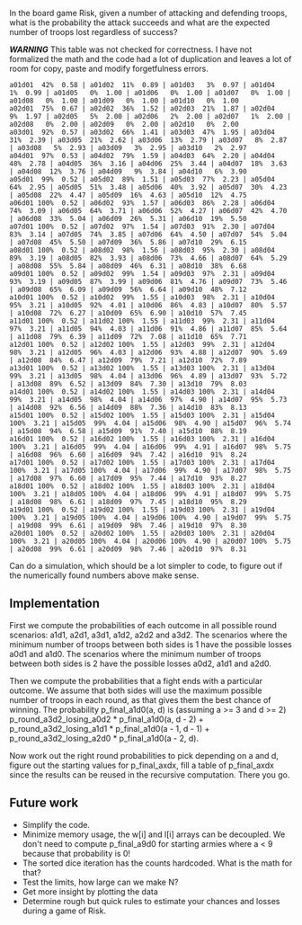 In the board game Risk, given a number of attacking and defending troops, what
is the probability the attack succeeds and what are the expected number of
troops lost regardless of success?

***WARNING*** This table was not checked for correctness. I have not formalized
the math and the code had a lot of duplication and leaves a lot of room for
copy, paste and modify forgetfulness errors.

```
a01d01  42%  0.58 | a01d02  11%  0.89 | a01d03   3%  0.97 | a01d04   1%  0.99 | a01d05   0%  1.00 | a01d06   0%  1.00 | a01d07   0%  1.00 | a01d08   0%  1.00 | a01d09   0%  1.00 | a01d10   0%  1.00
a02d01  75%  0.67 | a02d02  36%  1.52 | a02d03  21%  1.87 | a02d04   9%  1.97 | a02d05   5%  2.00 | a02d06   2%  2.00 | a02d07   1%  2.00 | a02d08   0%  2.00 | a02d09   0%  2.00 | a02d10   0%  2.00
a03d01  92%  0.57 | a03d02  66%  1.41 | a03d03  47%  1.95 | a03d04  31%  2.39 | a03d05  21%  2.62 | a03d06  13%  2.79 | a03d07   8%  2.87 | a03d08   5%  2.93 | a03d09   3%  2.95 | a03d10   2%  2.97
a04d01  97%  0.53 | a04d02  79%  1.59 | a04d03  64%  2.20 | a04d04  48%  2.78 | a04d05  36%  3.16 | a04d06  25%  3.44 | a04d07  18%  3.63 | a04d08  12%  3.76 | a04d09   9%  3.84 | a04d10   6%  3.90
a05d01  99%  0.52 | a05d02  89%  1.51 | a05d03  77%  2.23 | a05d04  64%  2.95 | a05d05  51%  3.48 | a05d06  40%  3.92 | a05d07  30%  4.23 | a05d08  22%  4.47 | a05d09  16%  4.63 | a05d10  12%  4.75
a06d01 100%  0.52 | a06d02  93%  1.57 | a06d03  86%  2.28 | a06d04  74%  3.09 | a06d05  64%  3.71 | a06d06  52%  4.27 | a06d07  42%  4.70 | a06d08  33%  5.04 | a06d09  26%  5.31 | a06d10  19%  5.50
a07d01 100%  0.52 | a07d02  97%  1.54 | a07d03  91%  2.30 | a07d04  83%  3.14 | a07d05  74%  3.85 | a07d06  64%  4.50 | a07d07  54%  5.04 | a07d08  45%  5.50 | a07d09  36%  5.86 | a07d10  29%  6.15
a08d01 100%  0.52 | a08d02  98%  1.56 | a08d03  95%  2.30 | a08d04  89%  3.19 | a08d05  82%  3.93 | a08d06  73%  4.66 | a08d07  64%  5.29 | a08d08  55%  5.84 | a08d09  46%  6.31 | a08d10  38%  6.68
a09d01 100%  0.52 | a09d02  99%  1.54 | a09d03  97%  2.31 | a09d04  93%  3.19 | a09d05  87%  3.99 | a09d06  81%  4.76 | a09d07  73%  5.46 | a09d08  65%  6.09 | a09d09  56%  6.64 | a09d10  48%  7.12
a10d01 100%  0.52 | a10d02  99%  1.55 | a10d03  98%  2.31 | a10d04  95%  3.21 | a10d05  92%  4.01 | a10d06  86%  4.83 | a10d07  80%  5.57 | a10d08  72%  6.27 | a10d09  65%  6.90 | a10d10  57%  7.45
a11d01 100%  0.52 | a11d02 100%  1.55 | a11d03  99%  2.31 | a11d04  97%  3.21 | a11d05  94%  4.03 | a11d06  91%  4.86 | a11d07  85%  5.64 | a11d08  79%  6.39 | a11d09  72%  7.08 | a11d10  65%  7.71
a12d01 100%  0.52 | a12d02 100%  1.55 | a12d03  99%  2.31 | a12d04  98%  3.21 | a12d05  96%  4.03 | a12d06  93%  4.88 | a12d07  90%  5.69 | a12d08  84%  6.47 | a12d09  79%  7.21 | a12d10  72%  7.89
a13d01 100%  0.52 | a13d02 100%  1.55 | a13d03 100%  2.31 | a13d04  99%  3.21 | a13d05  98%  4.04 | a13d06  96%  4.89 | a13d07  93%  5.72 | a13d08  89%  6.52 | a13d09  84%  7.30 | a13d10  79%  8.03
a14d01 100%  0.52 | a14d02 100%  1.55 | a14d03 100%  2.31 | a14d04  99%  3.21 | a14d05  98%  4.04 | a14d06  97%  4.90 | a14d07  95%  5.73 | a14d08  92%  6.56 | a14d09  88%  7.36 | a14d10  83%  8.13
a15d01 100%  0.52 | a15d02 100%  1.55 | a15d03 100%  2.31 | a15d04 100%  3.21 | a15d05  99%  4.04 | a15d06  98%  4.90 | a15d07  96%  5.74 | a15d08  94%  6.58 | a15d09  91%  7.40 | a15d10  88%  8.19
a16d01 100%  0.52 | a16d02 100%  1.55 | a16d03 100%  2.31 | a16d04 100%  3.21 | a16d05  99%  4.04 | a16d06  99%  4.91 | a16d07  98%  5.75 | a16d08  96%  6.60 | a16d09  94%  7.42 | a16d10  91%  8.24
a17d01 100%  0.52 | a17d02 100%  1.55 | a17d03 100%  2.31 | a17d04 100%  3.21 | a17d05 100%  4.04 | a17d06  99%  4.90 | a17d07  98%  5.75 | a17d08  97%  6.60 | a17d09  95%  7.44 | a17d10  93%  8.27
a18d01 100%  0.52 | a18d02 100%  1.55 | a18d03 100%  2.31 | a18d04 100%  3.21 | a18d05 100%  4.04 | a18d06  99%  4.91 | a18d07  99%  5.75 | a18d08  98%  6.61 | a18d09  97%  7.45 | a18d10  95%  8.29
a19d01 100%  0.52 | a19d02 100%  1.55 | a19d03 100%  2.31 | a19d04 100%  3.21 | a19d05 100%  4.04 | a19d06 100%  4.90 | a19d07  99%  5.75 | a19d08  99%  6.61 | a19d09  98%  7.46 | a19d10  97%  8.30
a20d01 100%  0.52 | a20d02 100%  1.55 | a20d03 100%  2.31 | a20d04 100%  3.21 | a20d05 100%  4.04 | a20d06 100%  4.90 | a20d07 100%  5.75 | a20d08  99%  6.61 | a20d09  98%  7.46 | a20d10  97%  8.31
```

Can do a simulation, which should be a lot simpler to code, to figure out if the
numerically found numbers above make sense.

## Implementation

First we compute the probabilities of each outcome in all possible round
scenarios: a1d1, a2d1, a3d1, a1d2, a2d2 and a3d2. The scenarios where the
minimum number of troops between both sides is 1 have the possible losses a0d1
and a1d0. The scenarios where the minimum number of troops between both sides is
2 have the possible losses a0d2, a1d1 and a2d0.

Then we compute the probabilities that a fight ends with a particular outcome.
We assume that both sides will use the maximum possible number of troops in each
round, as that gives them the best chance of winning. The probability
p_final_a1d0(a, d) is (assuming a >= 3 and d >= 2) p_round_a3d2_losing_a0d2 *
p_final_a1d0(a, d - 2) + p_round_a3d2_losing_a1d1 * p_final_a1d0(a - 1, d - 1) +
p_round_a3d2_losing_a2d0 * p_final_a1d0(a - 2, d).

Now work out the right round probabilities to pick depending on a and d, figure
out the starting values for p_final_axdx, fill a table of p_final_axdx since the
results can be reused in the recursive computation. There you go.

## Future work

 * Simplify the code. 
 * Minimize memory usage, the w[i] and l[i] arrays can be decoupled. We don't
   need to compute p_final_a9d0 for starting armies where a < 9 because that
   probability is 0!
 * The sorted dice iteration has the counts hardcoded. What is the math for that?
 * Test the limits, how large can we make N?
 * Get more insight by plotting the data
 * Determine rough but quick rules to estimate your chances and losses during a game of Risk.
